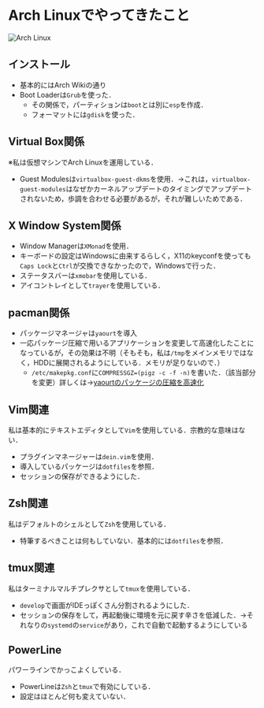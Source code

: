# Arch Linuxでやってきたこと

![Arch Linux](https://i.imgur.com/qccLluT.png)

## インストール
* 基本的にはArch Wikiの通り
* Boot Loaderは`Grub`を使った．
	* その関係で，パーティションは`boot`とは別に`esp`を作成．
	* フォーマットには`gdisk`を使った．

## Virtual Box関係
※私は仮想マシンでArch Linuxを運用している．
* Guest Modulesは`virtualbox-guest-dkms`を使用．→これは，`virtualbox-guest-modules`はなぜかカーネルアップデートのタイミングでアップデートされないため，歩調を合わせる必要があるが，それが難しいためである．

## X Window System関係
* Window Managerは`XMonad`を使用．
* キーボードの設定はWindowsに由来するらしく，X11のkeyconfを使っても`Caps Lock`と`Ctrl`が交換できなかったので，Windowsで行った．
* ステータスバーは`xmobar`を使用している．
* アイコントレイとして`trayer`を使用している．

## pacman関係
* パッケージマネージャは`yaourt`を導入
* 一応パッケージ圧縮で用いるアプリケーションを変更して高速化したことになっているが，その効果は不明（そもそも，私は`/tmp`をメインメモリではなく，HDDに展開されるようにしている．メモリが足りないので．）
	* `/etc/makepkg.conf`に`COMPRESSGZ=(pigz -c -f -n)`を書いた．（該当部分を変更）詳しくは→[yaourtのパッケージの圧縮を高速化](https://qiita.com/ponkotuy/items/a89c3021d1ec34dbb8d2)

## Vim関連
私は基本的にテキストエディタとして`Vim`を使用している．宗教的な意味はない．
* プラグインマネージャーは`dein.vim`を使用．
* 導入しているパッケージは`dotfiles`を参照．
* セッションの保存ができるようにした．

## Zsh関連
私はデフォルトのシェルとして`Zsh`を使用している．
* 特筆するべきことは何もしていない．基本的には`dotfiles`を参照．

## tmux関連
私はターミナルマルチプレクサとして`tmux`を使用している．
* `develop`で画面がIDEっぽくさん分割されるようにした．
* セッションの保存をして，再起動後に環境を元に戻す辛さを低減した．→それなりの`systemd`の`service`があり，これで自動で起動するようにしている

## PowerLine
パワーラインでかっこよくしている．
* PowerLineは`Zsh`と`tmux`で有効にしている．
* 設定はほとんど何も変えていない．
